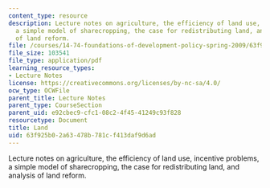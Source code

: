 ```yaml
---
content_type: resource
description: Lecture notes on agriculture, the efficiency of land use, incentive problems,
  a simple model of sharecropping, the case for redistributing land, and analysis
  of land reform.
file: /courses/14-74-foundations-of-development-policy-spring-2009/63f925b02a63478b781cf413daf9d6ad_MIT14_74s09_lec17.pdf
file_size: 103541
file_type: application/pdf
learning_resource_types:
- Lecture Notes
license: https://creativecommons.org/licenses/by-nc-sa/4.0/
ocw_type: OCWFile
parent_title: Lecture Notes
parent_type: CourseSection
parent_uid: e92cbec9-cfc1-08c2-4f45-41249c93f828
resourcetype: Document
title: Land
uid: 63f925b0-2a63-478b-781c-f413daf9d6ad
---
```

Lecture notes on agriculture, the efficiency of land use, incentive problems, a simple model of sharecropping, the case for redistributing land, and analysis of land reform.
